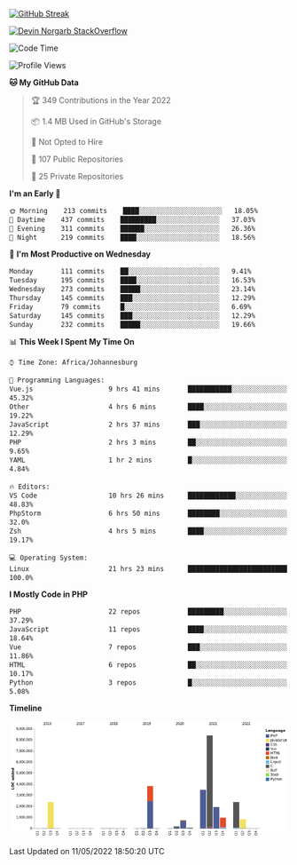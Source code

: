 
[![GitHub Streak](http://github-readme-streak-stats.herokuapp.com?user=DevinNorgarb&date_format=M%20j%5B%2C%20Y%5D)](https://git.io/streak-stats)


[![Devin Norgarb StackOverflow](https://github-readme-stackoverflow.vercel.app/?userID=4993755)](https://stackoverflow.com/users/4993755/devin-norgarb)

<!--START_SECTION:waka-->
![Code Time](http://img.shields.io/badge/Code%20Time-0-blue)

![Profile Views](http://img.shields.io/badge/Profile%20Views-0-blue)

**🐱 My GitHub Data** 

> 🏆 349 Contributions in the Year 2022
 > 
> 📦 1.4 MB Used in GitHub's Storage 
 > 
> 🚫 Not Opted to Hire
 > 
> 📜 107 Public Repositories 
 > 
> 🔑 25 Private Repositories  
 > 
**I'm an Early 🐤** 

```text
🌞 Morning    213 commits    ████░░░░░░░░░░░░░░░░░░░░░   18.05% 
🌆 Daytime    437 commits    █████████░░░░░░░░░░░░░░░░   37.03% 
🌃 Evening    311 commits    ██████░░░░░░░░░░░░░░░░░░░   26.36% 
🌙 Night      219 commits    ████░░░░░░░░░░░░░░░░░░░░░   18.56%

```
📅 **I'm Most Productive on Wednesday** 

```text
Monday       111 commits    ██░░░░░░░░░░░░░░░░░░░░░░░   9.41% 
Tuesday      195 commits    ████░░░░░░░░░░░░░░░░░░░░░   16.53% 
Wednesday    273 commits    █████░░░░░░░░░░░░░░░░░░░░   23.14% 
Thursday     145 commits    ███░░░░░░░░░░░░░░░░░░░░░░   12.29% 
Friday       79 commits     █░░░░░░░░░░░░░░░░░░░░░░░░   6.69% 
Saturday     145 commits    ███░░░░░░░░░░░░░░░░░░░░░░   12.29% 
Sunday       232 commits    █████░░░░░░░░░░░░░░░░░░░░   19.66%

```


📊 **This Week I Spent My Time On** 

```text
⌚︎ Time Zone: Africa/Johannesburg

💬 Programming Languages: 
Vue.js                   9 hrs 41 mins       ███████████░░░░░░░░░░░░░░   45.32% 
Other                    4 hrs 6 mins        ████░░░░░░░░░░░░░░░░░░░░░   19.22% 
JavaScript               2 hrs 37 mins       ███░░░░░░░░░░░░░░░░░░░░░░   12.29% 
PHP                      2 hrs 3 mins        ██░░░░░░░░░░░░░░░░░░░░░░░   9.65% 
YAML                     1 hr 2 mins         █░░░░░░░░░░░░░░░░░░░░░░░░   4.84%

🔥 Editors: 
VS Code                  10 hrs 26 mins      ████████████░░░░░░░░░░░░░   48.83% 
PhpStorm                 6 hrs 50 mins       ████████░░░░░░░░░░░░░░░░░   32.0% 
Zsh                      4 hrs 5 mins        ████░░░░░░░░░░░░░░░░░░░░░   19.17%

💻 Operating System: 
Linux                    21 hrs 23 mins      █████████████████████████   100.0%

```

**I Mostly Code in PHP** 

```text
PHP                      22 repos            █████████░░░░░░░░░░░░░░░░   37.29% 
JavaScript               11 repos            ████░░░░░░░░░░░░░░░░░░░░░   18.64% 
Vue                      7 repos             ███░░░░░░░░░░░░░░░░░░░░░░   11.86% 
HTML                     6 repos             ██░░░░░░░░░░░░░░░░░░░░░░░   10.17% 
Python                   3 repos             █░░░░░░░░░░░░░░░░░░░░░░░░   5.08%

```


**Timeline**

![Chart not found](https://raw.githubusercontent.com/DevinNorgarb/DevinNorgarb/main/charts/bar_graph.png) 


 Last Updated on 11/05/2022 18:50:20 UTC
<!--END_SECTION:waka-->

